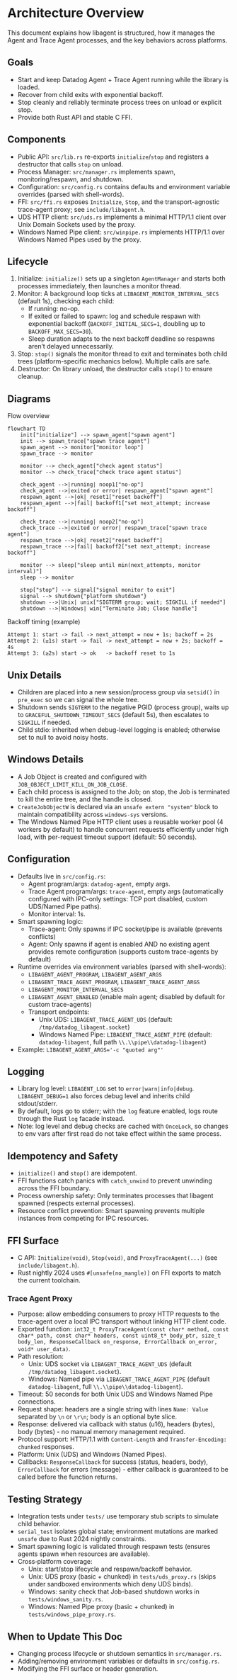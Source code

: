 # Architecture Overview

This document explains how libagent is structured, how it manages the Agent and Trace Agent processes, and the key behaviors across platforms.

## Goals
- Start and keep Datadog Agent + Trace Agent running while the library is loaded.
- Recover from child exits with exponential backoff.
- Stop cleanly and reliably terminate process trees on unload or explicit stop.
- Provide both Rust API and stable C FFI.

## Components
- Public API: `src/lib.rs` re-exports `initialize`/`stop` and registers a destructor that calls `stop` on unload.
- Process Manager: `src/manager.rs` implements spawn, monitoring/respawn, and shutdown.
- Configuration: `src/config.rs` contains defaults and environment variable overrides (parsed with shell-words).
- FFI: `src/ffi.rs` exposes `Initialize`, `Stop`, and the transport-agnostic trace-agent proxy; see `include/libagent.h`.
- UDS HTTP client: `src/uds.rs` implements a minimal HTTP/1.1 client over Unix Domain Sockets used by the proxy.
- Windows Named Pipe client: `src/winpipe.rs` implements HTTP/1.1 over Windows Named Pipes used by the proxy.

## Lifecycle
1. Initialize: `initialize()` sets up a singleton `AgentManager` and starts both processes immediately, then launches a monitor thread.
2. Monitor: A background loop ticks at `LIBAGENT_MONITOR_INTERVAL_SECS` (default 1s), checking each child:
   - If running: no-op.
   - If exited or failed to spawn: log and schedule respawn with exponential backoff (`BACKOFF_INITIAL_SECS=1`, doubling up to `BACKOFF_MAX_SECS=30`).
   - Sleep duration adapts to the next backoff deadline so respawns aren’t delayed unnecessarily.
3. Stop: `stop()` signals the monitor thread to exit and terminates both child trees (platform-specific mechanics below). Multiple calls are safe.
4. Destructor: On library unload, the destructor calls `stop()` to ensure cleanup.

## Diagrams

Flow overview

```mermaid
flowchart TD
    init["initialize"] --> spawn_agent["spawn agent"]
    init --> spawn_trace["spawn trace agent"]
    spawn_agent --> monitor["monitor loop"]
    spawn_trace --> monitor

    monitor --> check_agent["check agent status"]
    monitor --> check_trace["check trace agent status"]

    check_agent -->|running| noop1["no-op"]
    check_agent -->|exited or error| respawn_agent["spawn agent"]
    respawn_agent -->|ok| reset1["reset backoff"]
    respawn_agent -->|fail| backoff1["set next_attempt; increase backoff"]

    check_trace -->|running| noop2["no-op"]
    check_trace -->|exited or error| respawn_trace["spawn trace agent"]
    respawn_trace -->|ok| reset2["reset backoff"]
    respawn_trace -->|fail| backoff2["set next_attempt; increase backoff"]

    monitor --> sleep["sleep until min(next_attempts, monitor interval)"]
    sleep --> monitor

    stop["stop"] --> signal["signal monitor to exit"]
    signal --> shutdown{"platform shutdown"}
    shutdown -->|Unix| unix["SIGTERM group; wait; SIGKILL if needed"]
    shutdown -->|Windows| win["Terminate Job; Close handle"]
```

Backoff timing (example)

```
Attempt 1: start -> fail -> next_attempt = now + 1s; backoff = 2s
Attempt 2: (≥1s) start -> fail -> next_attempt = now + 2s; backoff = 4s
Attempt 3: (≥2s) start -> ok   -> backoff reset to 1s
```

## Unix Details
- Children are placed into a new session/process group via `setsid()` in `pre_exec` so we can signal the whole tree.
- Shutdown sends `SIGTERM` to the negative PGID (process group), waits up to `GRACEFUL_SHUTDOWN_TIMEOUT_SECS` (default 5s), then escalates to `SIGKILL` if needed.
- Child stdio: inherited when debug-level logging is enabled; otherwise set to null to avoid noisy hosts.

## Windows Details
- A Job Object is created and configured with `JOB_OBJECT_LIMIT_KILL_ON_JOB_CLOSE`.
- Each child process is assigned to the Job; on stop, the Job is terminated to kill the entire tree, and the handle is closed.
- `CreateJobObjectW` is declared via an `unsafe extern "system"` block to maintain compatibility across `windows-sys` versions.
- The Windows Named Pipe HTTP client uses a reusable worker pool (4 workers by default) to handle concurrent requests efficiently under high load, with per-request timeout support (default: 50 seconds).

## Configuration
- Defaults live in `src/config.rs`:
  - Agent program/args: `datadog-agent`, empty args.
  - Trace Agent program/args: `trace-agent`, empty args (automatically configured with IPC-only settings: TCP port disabled, custom UDS/Named Pipe paths).
  - Monitor interval: 1s.
- Smart spawning logic:
  - Trace-agent: Only spawns if IPC socket/pipe is available (prevents conflicts)
  - Agent: Only spawns if agent is enabled AND no existing agent provides remote configuration (supports custom trace-agents by default)
- Runtime overrides via environment variables (parsed with shell-words):
  - `LIBAGENT_AGENT_PROGRAM`, `LIBAGENT_AGENT_ARGS`
  - `LIBAGENT_TRACE_AGENT_PROGRAM`, `LIBAGENT_TRACE_AGENT_ARGS`
  - `LIBAGENT_MONITOR_INTERVAL_SECS`
  - `LIBAGENT_AGENT_ENABLED` (enable main agent; disabled by default for custom trace-agents)
  - Transport endpoints:
    - Unix UDS: `LIBAGENT_TRACE_AGENT_UDS` (default: `/tmp/datadog_libagent.socket`)
    - Windows Named Pipe: `LIBAGENT_TRACE_AGENT_PIPE` (default: `datadog-libagent`, full path `\\.\\pipe\\datadog-libagent`)
- Example: `LIBAGENT_AGENT_ARGS='-c "quoted arg"'`

## Logging
- Library log level: `LIBAGENT_LOG` set to `error|warn|info|debug`. `LIBAGENT_DEBUG=1` also forces debug level and inherits child stdout/stderr.
- By default, logs go to stderr; with the `log` feature enabled, logs route through the Rust `log` facade instead.
- Note: log level and debug checks are cached with `OnceLock`, so changes to env vars after first read do not take effect within the same process.

## Idempotency and Safety
- `initialize()` and `stop()` are idempotent.
- FFI functions catch panics with `catch_unwind` to prevent unwinding across the FFI boundary.
- Process ownership safety: Only terminates processes that libagent spawned (respects external processes).
- Resource conflict prevention: Smart spawning prevents multiple instances from competing for IPC resources.

## FFI Surface
- C API: `Initialize(void)`, `Stop(void)`, and `ProxyTraceAgent(...)` (see `include/libagent.h`).
- Rust nightly 2024 uses `#[unsafe(no_mangle)]` on FFI exports to match the current toolchain.

### Trace Agent Proxy
- Purpose: allow embedding consumers to proxy HTTP requests to the trace-agent over a local IPC transport without linking HTTP client code.
- Exported function: `int32_t ProxyTraceAgent(const char* method, const char* path, const char* headers, const uint8_t* body_ptr, size_t body_len, ResponseCallback on_response, ErrorCallback on_error, void* user_data)`.
- Path resolution:
  - Unix: UDS socket via `LIBAGENT_TRACE_AGENT_UDS` (default `/tmp/datadog_libagent.socket`).
  - Windows: Named pipe via `LIBAGENT_TRACE_AGENT_PIPE` (default `datadog-libagent`, full `\\.\\pipe\\datadog-libagent`).
- Timeout: 50 seconds for both Unix UDS and Windows Named Pipe connections.
- Request shape: headers are a single string with lines `Name: Value` separated by `\n` or `\r\n`; body is an optional byte slice.
- Response: delivered via callback with status (u16), headers (bytes), body (bytes) - no manual memory management required.
- Protocol support: HTTP/1.1 with `Content-Length` and `Transfer-Encoding: chunked` responses.
- Platform: Unix (UDS) and Windows (Named Pipes).
- Callbacks: `ResponseCallback` for success (status, headers, body), `ErrorCallback` for errors (message) - either callback is guaranteed to be called before the function returns.

## Testing Strategy
- Integration tests under `tests/` use temporary stub scripts to simulate child behavior.
- `serial_test` isolates global state; environment mutations are marked `unsafe` due to Rust 2024 nightly constraints.
- Smart spawning logic is validated through respawn tests (ensures agents spawn when resources are available).
- Cross‑platform coverage:
  - Unix: start/stop lifecycle and respawn/backoff behavior.
  - Unix: UDS proxy (basic + chunked) in `tests/uds_proxy.rs` (skips under sandboxed environments which deny UDS binds).
  - Windows: sanity check that Job-based shutdown works in `tests/windows_sanity.rs`.
  - Windows: Named Pipe proxy (basic + chunked) in `tests/windows_pipe_proxy.rs`.

## When to Update This Doc
- Changing process lifecycle or shutdown semantics in `src/manager.rs`.
- Adding/removing environment variables or defaults in `src/config.rs`.
- Modifying the FFI surface or header generation.
